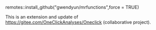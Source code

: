 remotes::install_github("gwendyun/mrfunctions",force = TRUE)

This is an extension and update of https://gitee.com/OneClickAnalyses/Oneclick (collaborative project).